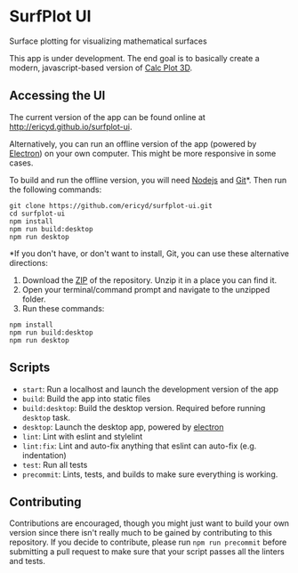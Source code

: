 # SurfPlot UI
Surface plotting for visualizing mathematical surfaces

This app is under development.  The end goal is to basically create a modern, javascript-based 
version of [Calc Plot 3D][calcplot].

## Accessing the UI

The current version of the app can be found online at <http://ericyd.github.io/surfplot-ui>.

Alternatively, you can run an offline version of the app (powered by [Electron][electron]) on your own computer.
This might be more responsive in some cases.

To build and run the offline version, you will need [Nodejs](node) and [Git][git]*.  Then run the following commands:

```
git clone https://github.com/ericyd/surfplot-ui.git
cd surfplot-ui
npm install
npm run build:desktop
npm run desktop
```

*If you don't have, or don't want to install, Git, you can use these alternative directions:

1. Download the [ZIP](https://github.com/ericyd/surfplot-ui/archive/master.zip) of the repository.
Unzip it in a place you can find it.
2. Open your terminal/command prompt and navigate to the unzipped folder.
3. Run these commands:

```
npm install
npm run build:desktop
npm run desktop
```

## Scripts

* `start`: Run a localhost and launch the development version of the app
* `build`: Build the app into static files
* `build:desktop`: Build the desktop version. Required before running `desktop` task.
* `desktop`: Launch the desktop app, powered by [electron][electron]
* `lint`: Lint with eslint and stylelint
* `lint:fix`: Lint and auto-fix anything that eslint can auto-fix (e.g. indentation)
* `test`: Run all tests
* `precommit`: Lints, tests, and builds to make sure everything is working.

## Contributing

Contributions are encouraged, though you might just want to build your own version since
there isn't really much to be gained by contributing to this repository.
If you decide to contribute, please run `npm run precommit` before submitting a pull
request to make sure that your script passes all the linters and tests.


[calcplot]: http://web.monroecc.edu/manila/webfiles/pseeburger/CalcPlot3D/
[electron]: http://electron.atom.io/
[node]: http://nodejs.org/
[git]: https://git-scm.com/